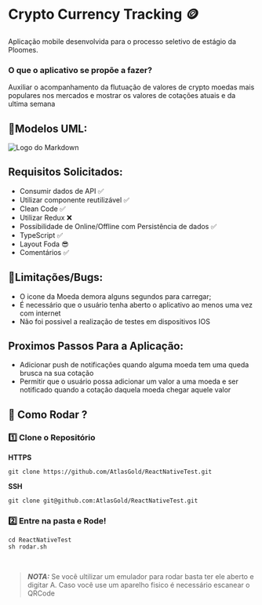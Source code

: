 # Crypto Currency Tracking 🪙
Aplicação mobile desenvolvida para o processo seletivo de estágio da Ploomes.
### O que o aplicativo se propõe a fazer?
Auxiliar o acompanhamento da flutuação de valores de crypto moedas mais populares nos mercados e mostrar os valores de cotações atuais e da ultima semana
## 📄Modelos UML:
![Logo do Markdown](https://i.ibb.co/zfKp8cR/Diagrama-em-branco-P-gina-1-2.png)

## Requisitos Solicitados: 
* Consumir dados de API  ✅
* Utilizar componente reutilizável ✅
* Clean Code ✅
* Utilizar Redux  ❌
* Possibilidade de Online/Offline com Persistência de dados ✅
* TypeScript ✅
* Layout Foda 😎
* Comentários ✅

## 🐞Limitações/Bugs: 
* O icone da Moeda demora alguns segundos para carregar;<br />
* É necessário que o usuário tenha aberto o aplicativo ao menos uma vez com internet
* Não foi possivel a realização de testes em dispositivos IOS

## Proximos Passos Para a Aplicação:
* Adicionar push de notificações quando alguma moeda tem uma queda brusca na sua cotação<br />
* Permitir que o usuário possa adicionar um valor a uma moeda e ser notificado quando a cotação daquela moeda chegar aquele valor

## 🚀 Como Rodar ?

###  1️⃣ Clone o Repositório

**HTTPS**

```
git clone https://github.com/AtlasGold/ReactNativeTest.git
```

**SSH**

```
git clone git@github.com:AtlasGold/ReactNativeTest.git
```

###  2️⃣  Entre na pasta e Rode!

```
cd ReactNativeTest
sh rodar.sh
```
<br >

> **_NOTA:_**  Se você ultilizar um emulador para rodar basta ter ele aberto e digitar A. Caso você use um aparelho fisico é necessário escanear o QRCode
